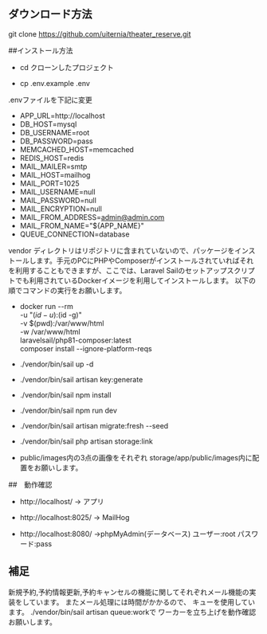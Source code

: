 ## ダウンロード方法

git clone https://github.com/uiternia/theater_reserve.git

##インストール方法

- cd クローンしたプロジェクト

- cp .env.example .env

.envファイルを下記に変更
- APP_URL=http://localhost
- DB_HOST=mysql
- DB_USERNAME=root
- DB_PASSWORD=pass
- MEMCACHED_HOST=memcached
- REDIS_HOST=redis
- MAIL_MAILER=smtp
- MAIL_HOST=mailhog
- MAIL_PORT=1025
- MAIL_USERNAME=null
- MAIL_PASSWORD=null
- MAIL_ENCRYPTION=null
- MAIL_FROM_ADDRESS=admin@admin.com
- MAIL_FROM_NAME="${APP_NAME}"
- QUEUE_CONNECTION=database

vendor ディレクトリはリポジトリに含まれていないので、パッケージをインストールします。手元のPCにPHPやComposerがインストールされていればそれを利用することもできますが、ここでは、Laravel Sailのセットアップスクリプトでも利用されているDockerイメージを利用してインストールします。
以下の順でコマンドの実行をお願いします。

- docker run --rm \
    -u "$(id -u):$(id -g)" \
    -v $(pwd):/var/www/html \
    -w /var/www/html \
    laravelsail/php81-composer:latest \
    composer install --ignore-platform-reqs
- ./vendor/bin/sail up -d

- ./vendor/bin/sail artisan key:generate

- ./vendor/bin/sail npm install

- ./vendor/bin/sail npm run dev

- ./vendor/bin/sail artisan migrate:fresh --seed

- ./vendor/bin/sail php artisan storage:link

- public/images内の3点の画像をそれぞれ storage/app/public/images内に配置をお願いします。

##　動作確認
- http://localhost/  -> アプリ

- http://localhost:8025/  -> MailHog

- http://localhost:8080/  ->phpMyAdmin(データベース) ユーザー:root パスワード:pass

## 補足
新規予約,予約情報更新,予約キャンセルの機能に関してそれぞれメール機能の実装をしています。
またメール処理には時間がかかるので、 キューを使用しています。
./vendor/bin/sail artisan queue:workで ワーカーを立ち上げを動作確認お願いします。

